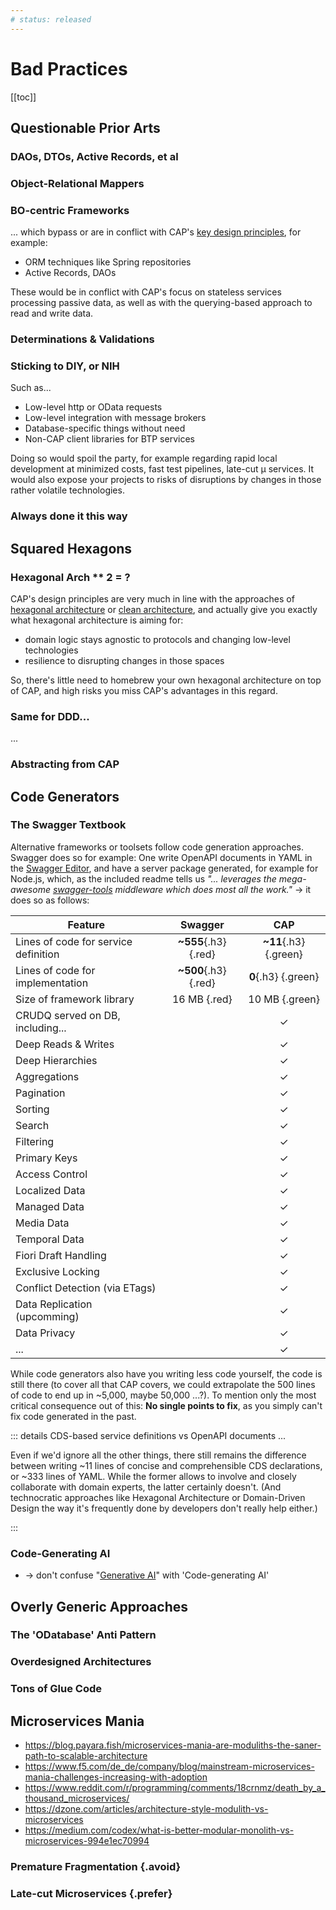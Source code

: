 ```yaml
---
# status: released
---
```


# Bad Practices

[[toc]]



## Questionable Prior Arts

### DAOs, DTOs, Active Records, et al

### Object-Relational Mappers

### BO-centric Frameworks

... which bypass or are in conflict with CAP's [key design principles](bad-practices.md), for example:

- ORM techniques like Spring repositories
- Active Records, DAOs

These would be in conflict with CAP's focus on stateless services processing passive data, as well as with the querying-based approach to read and write data.

### Determinations & Validations

### Sticking to DIY, or NIH

Such as...

- Low-level http or OData requests
- Low-level integration with message brokers
- Database-specific things without need
- Non-CAP client libraries for BTP services

Doing so would spoil the party, for example regarding rapid local development at minimized costs, fast test pipelines, late-cut µ services.
It would also expose your projects to risks of disruptions by changes in those rather volatile technologies.

### Always done it this way

## Squared Hexagons

### Hexagonal Arch ** 2 = ?

CAP's design principles are very much in line with the approaches of [hexagonal architecture](https://en.wikipedia.org/wiki/Hexagonal_architecture) or [clean architecture](https://blog.cleancoder.com/uncle-bob/2012/08/13/the-clean-architecture.html), and actually give you exactly what hexagonal architecture is aiming for:

- domain logic stays agnostic to protocols and changing low-level technologies
- resilience to disrupting changes in those spaces

So, there's little need to homebrew your own hexagonal architecture on top of CAP, and high risks you miss CAP's advantages in this regard.

### Same for DDD...

...

### Abstracting from CAP



## Code Generators

### The Swagger Textbook

Alternative frameworks or toolsets follow code generation approaches. Swagger does so for example: One write OpenAPI documents in YAML in the [Swagger Editor](https://editor.swagger.io), and have a server package generated, for example for Node.js, which, as the included readme tells us *"... leverages the mega-awesome [swagger-tools](https://github.com/apigee-127/swagger-tools) middleware which does most all the work."* → it does so as follows:

<span class="centered">

| Feature                              |       Swagger        |          CAP          |
|--------------------------------------|:--------------------:|:---------------------:|
| Lines of code for service definition | **~555**{.h3}{.red}  | **~11**{.h3} {.green} |
| Lines of code for implementation     | **~500**{.h3} {.red} |  **0**{.h3} {.green}  |
| Size of framework library            |     16 MB {.red}     |    10 MB {.green}     |
| CRUDQ served on DB, including...     |                      |        &check;        |
| Deep Reads & Writes                  |                      |        &check;        |
| Deep Hierarchies                     |                      |        &check;        |
| Aggregations                         |                      |        &check;        |
| Pagination                           |                      |        &check;        |
| Sorting                              |                      |        &check;        |
| Search                               |                      |        &check;        |
| Filtering                            |                      |        &check;        |
| Primary Keys                         |                      |        &check;        |
| Access Control                       |                      |        &check;        |
| Localized Data                       |                      |        &check;        |
| Managed Data                         |                      |        &check;        |
| Media Data                           |                      |        &check;        |
| Temporal Data                        |                      |        &check;        |
| Fiori Draft Handling                 |                      |        &check;        |
| Exclusive Locking                    |                      |        &check;        |
| Conflict Detection (via ETags)       |                      |        &check;        |
| Data Replication (upcomming)         |                      |        &check;        |
| Data Privacy                         |                      |        &check;        |
| ...                                  |                      |        &check;        |

</span>

While code generators also have you writing less code yourself, the code is still there (to cover all that CAP covers, we could extrapolate the 500 lines of code to end up in ~5,000, maybe 50,000 ...?). To mention only the most critical consequence out of this: **No single points to fix**, as you simply can't fix code generated in the past.

::: details CDS-based service definitions vs OpenAPI documents ...

Even if we'd ignore all the other things, there still remains the difference between writing ~11 lines of concise and comprehensible CDS declarations, or ~333 lines of YAML. While the former allows to involve and closely collaborate with domain experts, the latter certainly doesn't. (And technocratic approaches like Hexagonal Architecture or Domain-Driven Design the way it's frequently done by developers don't really help either.)

:::

### Code-Generating AI

- → don't confuse "[Generative AI](https://en.wikipedia.org/wiki/Generative_artificial_intelligence)" with 'Code-generating AI'

## Overly Generic Approaches

### The 'ODatabase' Anti Pattern

### Overdesigned Architectures

### Tons of Glue Code



## Microservices Mania

- https://blog.payara.fish/microservices-mania-are-moduliths-the-saner-path-to-scalable-architecture
- https://www.f5.com/de_de/company/blog/mainstream-microservices-mania-challenges-increasing-with-adoption
- https://www.reddit.com/r/programming/comments/18crnmz/death_by_a_thousand_microservices/
- https://dzone.com/articles/architecture-style-modulith-vs-microservices
- https://medium.com/codex/what-is-better-modular-monolith-vs-microservices-994e1ec70994

### Premature Fragmentation {.avoid}

### Late-cut Microservices {.prefer}
